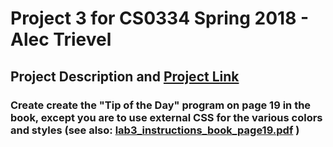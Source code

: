 # Project 3 for CS0334 Spring 2018 - Alec Trievel

## Project Description and [Project Link](http://www.alectrievel.com/schoolwork/CS0334/project3/index.html)

### Create create the "Tip of the Day" program on page 19 in the book, except you are to use external CSS for the various colors and styles (see also: [lab3_instructions_book_page19.pdf](https://courseweb.pitt.edu/bbcswebdav/pid-24140309-dt-content-rid-22740016_2/courses/2184_UPITT_CS_0334_SEC1020/lab3_instructions_book_page19.pdf) )
